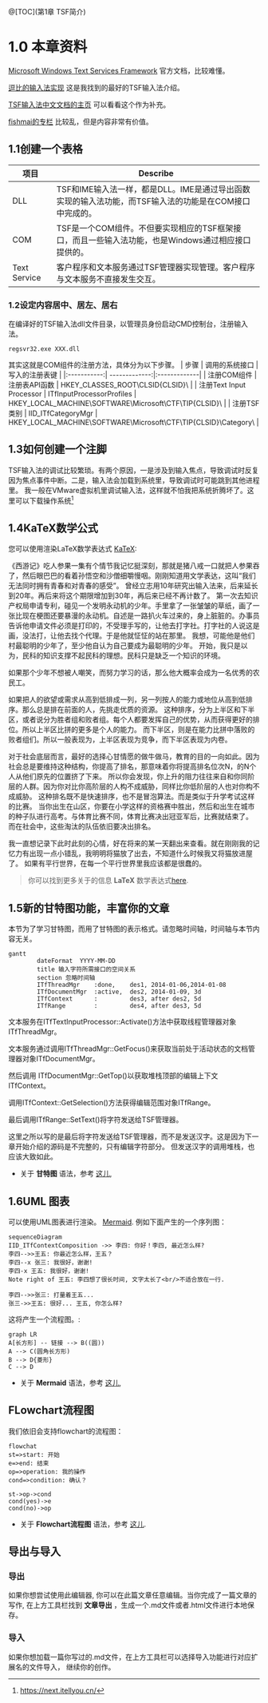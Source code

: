 @[TOC](第1章 TSF简介)
# 1.0 本章资料
[Microsoft Windows Text Services Framework](https://learn.microsoft.com/zh-cn/windows/win32/tsf/text-services-framework?redirectedfrom=MSDN)
官方文档，比较难懂。

[逗比的输入法实现](https://yangyuan.github.io/post/2015-01-08-zh-meow-ime/)
这是我找到的最好的TSF输入法介绍。

[TSF输入法中文文档的主页](http://wowoboke.com/tsf/)
可以看看这个作为补充。

[fishmai的专栏](https://blog.csdn.net/fishmai/category_6752029.html)
比较乱，但是内容非常有价值。

## 1.1创建一个表格

项目     | Describe
-------- | -----
DLL  | TSF和IME输入法一样，都是DLL。IME是通过导出函数实现的输入法功能，而TSF输入法的功能是在COM接口中完成的。
COM  | TSF是一个COM组件。不但要实现相应的TSF框架接口，而且一些输入法功能，也是Windows通过相应接口提供的。
Text Service  | 客户程序和文本服务通过TSF管理器实现管理。客户程序与文本服务不直接发生交互。

### 1.2设定内容居中、居左、居右
在编译好的TSF输入法dll文件目录，以管理员身份启动CMD控制台，注册输入法。
```
regsvr32.exe XXX.dll
```
其实这就是COM组件的注册方法，具体分为以下步骤。
| 步骤       | 调用的系统接口         | 写入的注册表键        |
|:-----------:| -------------:|:-------------|
| 注册COM组件 | 注册表API函数  | HKEY_CLASSES_ROOT\CLSID\{CLSID}\ | 
| 注册Text Input Processor | ITfInputProcessorProfiles  | HKEY_LOCAL_MACHINE\SOFTWARE\Microsoft\CTF\TIP\{CLSID}\ | 
| 注册TSF类别 | IID_ITfCategoryMgr  | HKEY_LOCAL_MACHINE\SOFTWARE\Microsoft\CTF\TIP\{CLSID}\Category\ | 

## 1.3如何创建一个注脚

TSF输入法的调试比较繁琐。有两个原因，一是涉及到输入焦点，导致调试时反复因为焦点事件中断。二是，输入法会加载到系统里，导致调试时可能跳到其他进程里。
我一般在VMware虚拟机里调试输入法，这样就不怕我把系统折腾坏了。这里可以下载操作系统[^1]

[^1]: https://next.itellyou.cn/

## 1.4KaTeX数学公式

您可以使用渲染LaTeX数学表达式 [KaTeX](https://khan.github.io/KaTeX/):

《西游记》吃人参果一集有个情节我记忆挺深刻，那就是猪八戒一口就把人参果吞了，然后眼巴巴的看着孙悟空和沙僧细嚼慢咽。刚刚知道用文学表达，这叫“我们无法同时拥有青春和对青春的感受”。
曾经立志用10年研究出输入法来，后来延长到20年。再后来将这个期限增加到30年，再后来已经不再计数了。
第一次去知识产权局申请专利，碰见一个发明永动机的少年。手里拿了一张皱皱的草纸，画了一张比现在梗图还要暴漫的永动机。自述是一路扒火车过来的，身上脏脏的。办事员告诉他申请文件必须是打印的，不受理手写的，让他去打字社。打字社的人说这是画，没法打，让他去找个代理。于是他就怔怔的站在那里。
我想，可能他是他们村最聪明的少年了，至少他自认为自己要成为最聪明的少年。
开始，我只是以为，民科的知识支撑不起民科的理想。民科只是缺乏一个知识的环境。

如果那个少年不想被人嘲笑，而努力学习的话，那么他大概率会成为一名优秀的农民工。

如果把人的欲望或需求从高到低排成一列，另一列按人的能力或地位从高到低排序。那么总是排在前面的人，先挑走优质的资源。
这种排序，分为上半区和下半区，或者说分为胜者组和败者组。每个人都要发挥自己的优势，从而获得更好的排位。所以上半区比拼的更多是个人的能力。
而下半区，则是在能力比拼中落败的败者组们。所以一般表现为，上半区表现为竞争，而下半区表现为内卷。

对于社会底层而言，最好的选择心甘情愿的做牛做马，教育的目的一向如此。因为社会总是要维持这种结构，你提高了排名，那意味着你将提高排名位次N，的N个人从他们原先的位置挤了下来。
所以你会发现，你上升的阻力往往来自和你同阶层的人群。因为你对比你高阶层的人构不成威胁，同样比你低阶层的人也对你构不成威胁。
这种排名既不是快速排序，也不是冒泡算法。而是类似于升学考试这样的比赛。
当你出生在山区，你要在小学这样的资格赛中胜出，然后和出生在城市的种子队进行高考。与体育比赛不同，体育比赛决出冠亚军后，比赛就结束了。
而在社会中，这些淘汰的队伍依旧要决出排名。

我一直想记录下此时此刻的心情，好在将来的某一天翻出来查看。就在刚刚我的记忆力有出现一点小错乱，我明明将猫放了出去，不知道什么时候我又将猫放进屋了。
如果有平行世界，在每一个平行世界里我应该都是很蠢的。
> 你可以找到更多关于的信息 **LaTeX** 数学表达式[here][1].

## 1.5新的甘特图功能，丰富你的文章

本节为了学习甘特图，而用了甘特图的表示格式。请忽略时间轴，时间轴与本节内容无关。
```mermaid
gantt
        dateFormat  YYYY-MM-DD
        title 输入字符所需接口的空间关系
        section 忽略时间轴
        ITfThreadMgr	:done,    des1, 2014-01-06,2014-01-08
        ITfDocumentMgr	:active,  des2, 2014-01-09, 3d
        ITfContext		:         des3, after des2, 5d
        ITfRange		:         des4, after des3, 5d
```
文本服务在ITfTextInputProcessor::Activate()方法中获取线程管理器对象ITfThreadMgr。

文本服务通过调用ITfThreadMgr::GetFocus()来获取当前处于活动状态的文档管理器对象ITfDocumentMgr。

然后调用 ITfDocumentMgr::GetTop()以获取堆栈顶部的编辑上下文ITfContext。

调用ITfContext::GetSelection()方法获得编辑范围对象ITfRange。

最后调用ITfRange::SetText()将字符发送给TSF管理器。

这里之所以写的是最后将字符发送给TSF管理器，而不是发送汉字。这是因为下一章开始介绍的源码是不完整的，只有编辑字符部分。
但发送汉字的调用堆栈，也应该大致如此。

- 关于 **甘特图** 语法，参考 [这儿][2],

## 1.6UML 图表

可以使用UML图表进行渲染。 [Mermaid](https://mermaidjs.github.io/). 例如下面产生的一个序列图：

```mermaid
sequenceDiagram
IID_ITfContextComposition ->> 李四: 你好！李四, 最近怎么样?
李四-->>王五: 你最近怎么样，王五？
李四--x 张三: 我很好，谢谢!
李四-x 王五: 我很好，谢谢!
Note right of 王五: 李四想了很长时间, 文字太长了<br/>不适合放在一行.

李四-->>张三: 打量着王五...
张三->>王五: 很好... 王五, 你怎么样?
```

这将产生一个流程图。:

```mermaid
graph LR
A[长方形] -- 链接 --> B((圆))
A --> C(圆角长方形)
B --> D{菱形}
C --> D
```

- 关于 **Mermaid** 语法，参考 [这儿][3],

## FLowchart流程图

我们依旧会支持flowchart的流程图：
```mermaid
flowchat
st=>start: 开始
e=>end: 结束
op=>operation: 我的操作
cond=>condition: 确认？

st->op->cond
cond(yes)->e
cond(no)->op
```

- 关于 **Flowchart流程图** 语法，参考 [这儿][4].

## 导出与导入

###  导出
如果你想尝试使用此编辑器, 你可以在此篇文章任意编辑。当你完成了一篇文章的写作, 在上方工具栏找到 **文章导出** ，生成一个.md文件或者.html文件进行本地保存。

### 导入
如果你想加载一篇你写过的.md文件，在上方工具栏可以选择导入功能进行对应扩展名的文件导入，
继续你的创作。

 [1]: http://meta.math.stackexchange.com/questions/5020/mathjax-basic-tutorial-and-quick-reference
 [2]: https://mermaidjs.github.io/
 [3]: https://mermaidjs.github.io/
 [4]: http://adrai.github.io/flowchart.js/